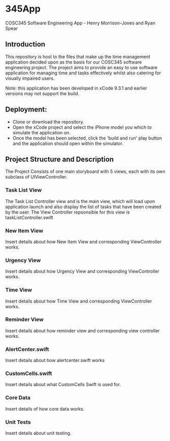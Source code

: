 # 345App
COSC345 Software Engineering App - Henry Morrison-Jones and Ryan Spear

## Introduction

This repository is host to the files that make up the time management application decided upon as the basis for our COSC345 software engineering project. The project aims to provide an easy to use software application for managing time and tasks effectively whilst also catering for visually impaired users.

Note: this application has been developed in xCode 9.3.1 and earlier versions may not support the build.

## Deployment:
  - Clone or download the repository.
  - Open the xCode project and select the iPhone model you which to simulate the application on.
  - Once the model has been selected, click the 'build and run' play button and the application should open within the simulator.
  
## Project Structure and Description

The Project Consists of one main storyboard with 5 views, each with its own subclass of UIViewController.

### Task List View

The Task List Controller view and is the main view, which will load upon application launch and also display the list of tasks that have been created by the user. The View Controller repsonsible for this view is taskListController.swift

### New Item View
Insert details about how New Item View and corresponding ViewController works.

### Urgency View
Insert details about how Urgency View and corresponding ViewController works.

### Time View
Insert details about how Time View and corresponding ViewController works.

### Reminder View
Insert details about how reminder view and corresponding view controller works.

### AlertCenter.swift
Insert details about how alertcenter.swift works

### CustomCells.swift
Insert details about what CustomCells Swift is used for.

### Core Data
Insert details of how core data works.

### Unit Tests
Insert details about unit testing.
  


